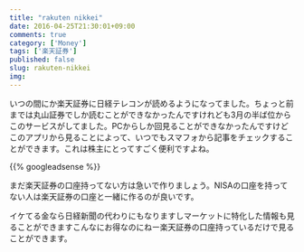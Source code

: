 ```yaml
---
title: "rakuten nikkei"
date: 2016-04-25T21:30:01+09:00
comments: true
category: ['Money']
tags: ['楽天証券']
published: false
slug: rakuten-nikkei
img:
---
```


いつの間にか楽天証券に日経テレコンが読めるようになってました。ちょっと前までは丸山証券でしか読むことができなかったんですけれども3月の半ば位からこのサービスがしてました。PCからしか回見ることができなかったんですけどこのアプリから見ることによって、いつでもスマフォから記事をチェックすることができます。これは株主にとってすごく便利ですよね。

<!--more-->
{{% googleadsense %}}

まだ楽天証券の口座持ってない方は急いで作りましょう。NISAの口座を持ってない人は楽天証券の口座と一緒に作るのが良いです。

イケてる金なら日経新聞の代わりにもなりますしマーケットに特化した情報も見ることができますこんなにお得なのにねー楽天証券の口座持っているだけで見ることができます。
